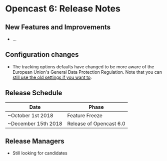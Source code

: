 Opencast 6: Release Notes
=========================

New Features and Improvements
-----------------------------

- …


Configuration changes
---------------------

- The tracking options defaults have changed to be more aware of the European Union's General Data Protection
  Regulation. Note that you can [still use the old settings if you want to](configuration/logging.and.privacy.md).


Release Schedule
----------------

|Date                         |Phase
|-----------------------------|------------------------------------------
|~October 1st 2018            |Feature Freeze
|~December 15th 2018          |Release of Opencast 6.0


Release Managers
----------------

- Still looking for candidates
